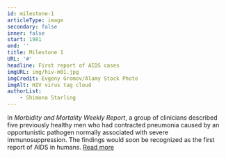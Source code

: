 ```yaml
---
id: milestone-1
articleType: image
secondary: false
inner: false
start: 1981 
end: ''
title: Milestone 1
URL: '#'
headline: First report of AIDS cases
imgURL: img/hiv-m01.jpg
imgCredit: Evgeny Gromov/Alamy Stock Photo
imgAlt: HIV virus tag cloud 
authorList:
    - Shimona Starling
---
```

In <em>Morbidity and Mortality Weekly Report</em>, a group of clinicians described five previously healthy men who had contracted pneumonia caused by an opportunistic pathogen normally associated with severe immunosuppression. The findings would soon be recognized as the first report of AIDS in humans.  <a href="#">Read more</a>